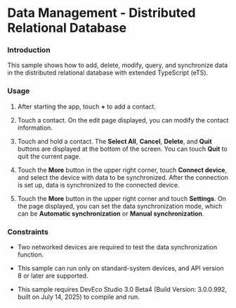 # Data Management - Distributed Relational Database

### Introduction

This sample shows how to add, delete, modify, query, and synchronize data in the distributed relational database with extended TypeScript (eTS).

### Usage

1. After starting the app, touch **+** to add a contact.

2. Touch a contact. On the edit page displayed, you can modify the contact information.

3. Touch and hold a contact. The **Select All**, **Cancel**, **Delete**, and **Quit** buttons are displayed at the bottom of the screen. You can touch **Quit** to quit the current page.

4. Touch the **More** button in the upper right corner, touch **Connect device**, and select the device with data to be synchronized. After the connection is set up, data is synchronized to the connected device.

5. Touch the **More** button in the upper right corner and touch **Settings**. On the page displayed, you can set the data synchronization mode, which can be **Automatic synchronization** or **Manual synchronization**.

### Constraints

- Two networked devices are required to test the data synchronization function.

- This sample can run only on standard-system devices, and API version 8 or later are supported.

- This sample requires DevEco Studio 3.0 Beta4 (Build Version: 3.0.0.992, built on July 14, 2025) to compile and run.

